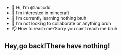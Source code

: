 - 👋 Hi, I’m @laubcdd
- 👀 I’m interested in minecraft
- 🌱 I’m currently learning nothing bruh
- 💞️ I’m not looking to collaborate on anything bruh
- 📫 How to reach me?Sorry you can't reach me bruh





































Hey,go back!There have nothing!
-
